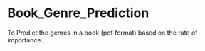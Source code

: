 # Book_Genre_Prediction
To Predict the genres in a book (pdf format) based on the rate of importance...
